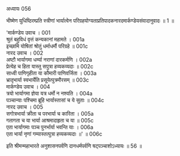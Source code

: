 अध्यायः 056

भीष्मेण युधिष्ठिरम्प्रति स्त्रीणां भार्यात्वेन परिग्रहयोग्यताप्रतिपादकनारदमार्कण्डेयसंवादानुवादः ॥ 1 ॥
	
\'मार्कण्डेय उवाच ।	001  
श्रुतं बहुविधं वृत्तं कन्यकानां महामते ।	001a  
इच्छामि योषितां श्रोतुं धर्माधर्मौ परिग्रहे ॥	001c  
नारद उवाच ।	002  
अष्टौ भार्यागमा धर्म्या नराणां दारकर्मणि ।	002a  
प्रेत्येह च हिता यास्तु सपुत्रा हव्यकव्यदाः ॥	002c  
साध्वी पाणिगृहीता या कौमारी पाणिवर्जिता ।	003a  
भ्रातृभार्या स्वभार्येति प्रसूयेत्पुत्रमौरसम् ॥	003c  
मार्कण्डेय उवाच ।	004  
त्रयो भार्यागमा ज्ञेया यत्र धर्मो न नश्यति ।	004a  
पञ्चान्याः पश्चिमा ब्रूहि भार्यास्तासां च ये सुताः ॥	004c  
नारद उवाच ।	005  
सगोत्रभार्या क्रीता च परभार्या च कारिता ।	005a  
गतागता च या भार्या आश्रमादाहृता च या ॥	005c  
एता भार्यागमाः पञ्च पुनर्भार्या भवन्ति याः ।	006a  
एता भार्या नृणां गम्यास्तत्पुत्रा हव्यकव्यदाः ॥\' ॥	006c  

इति श्रीमन्महाभारते अनुशासनपर्वणि दानधर्मपर्वणि षट्पञ्चाशोऽध्यायः ॥ 56 ॥
